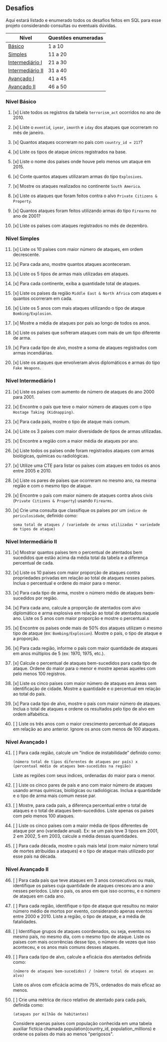 ## Desafios
Aqui estará listado e enumerado todos os desafios feitos em SQL para esse projeto considerando consultas ou eventuais dúvidas.

| Nível | Questões enumeradas |
|-|-|
| [Básico](#nível-básico) | 1 a 10 |
| [Simples](#nível-simples) | 11 a 20 |
| [Intermediário I](#nível-intermediário-i) | 21 a 30 |
| [Intermediário II](#nível-intermediário-ii) | 31 a 40 |
| [Avançado I](#nível-avançado-i) | 41 a 45 |
| [Avançado II](#nível-avançado-ii) | 46 a 50 |

### Nível Básico
1. [x] Liste todos os registros da tabela `terrorism_act` ocorridos no ano de 2010.

2. [x] Liste o `eventid`, `iyear`, `imonth` e `iday` dos ataques que ocorreram no mês de janeiro.

3. [x] Quantos ataques ocorreram no país com `country_id = 217`?

4. [x] Liste os tipos de ataque únicos registrados na base.

5. [x] Liste o nome dos países onde houve pelo menos um ataque em 2015.

6. [x] Conte quantos ataques utilizaram armas do tipo `Explosives`.

7. [x] Mostre os ataques realizados no continente `South America`.

8. [x] Liste os ataques que foram feitos contra o alvo `Private Citizens & Property`.

9. [x] Quantos ataques foram feitos utilizando armas do tipo `Firearms` no ano de 2001?

10. [x] Liste os países com ataques registrados no mês de dezembro.

### Nível Simples
11. [x] Liste os 10 países com maior número de ataques, em ordem decrescente.

12. [x] Para cada ano, mostre quantos ataques aconteceram.

13. [x] Liste os 5 tipos de armas mais utilizadas em ataques.

14. [x] Para cada continente, exiba a quantidade total de ataques.

15. [x] Liste os países da região `Middle East & North Africa` com ataques e quantos ocorreram em cada.

16. [x] Liste os 5 anos com mais ataques utilizando o tipo de ataque `Bombing/Explosion`.

17. [x] Mostre a média de ataques por país ao longo de todos os anos.

18. [x] Liste os países que sofreram ataques com mais de um tipo diferente de arma.

19. [x] Para cada tipo de alvo, mostre a soma de ataques registrados com armas incendiárias.

20. [x] Liste os ataques que envolveram alvos diplomáticos e armas do tipo `Fake Weapons`.

### Nível Intermediário I
21. [x] Liste os países com aumento de número de ataques do ano 2000 para 2001.

22. [x] Encontre o país que teve o maior número de ataques com o tipo `Hostage Taking (Kidnapping)`.

23. [x] Para cada país, mostre o tipo de ataque mais comum.

24. [x] Liste os 3 países com maior diversidade de tipos de armas utilizadas.

25. [x] Encontre a região com a maior média de ataques por ano.

26. [x] Liste todos os países onde foram registrados ataques com armas biológicas, químicas ou radiológicas.

27. [x] Utilize uma CTE para listar os países com ataques em todos os anos entre 2005 e 2010.

28. [x] Liste os pares de países que ocorreram no mesmo ano, na mesma região e com o mesmo tipo de ataque.

29. [x] Encontre o país com maior número de ataques contra alvos civis (`Private Citizens & Property`) usando `Firearms`.

30. [x] Crie uma consulta que classifique os países por um `índice de periculosidade`, definido como:
    ```
    soma total de ataques / (variedade de armas utilizadas * variedade de tipos de ataque)
    ``` 

### Nível Intermediário II
31. [x] Mostrar quantos países tem o percentual de atentados bem sucedidos que estão acima da média total da tabela e a diferença percentual de cada.

32. [x] Liste os 10 países com maior proporção de ataques contra propriedades privadas em relação ao total de ataques nesses países. Inclua o percentual e ordene do maior para o menor.

33. [x] Para cada tipo de arma, mostre o número médio de ataques bem-sucedidos por região.

34. [x] Para cada ano, calcule a proporção de atentados com alvo diplomático e arma explosiva em relação ao total de atentados naquele ano. Liste os 5 anos com maior proporção e mostre o percentual.s

35. [x] Encontre os países onde mais de 50% dos ataques utilizam o mesmo tipo de ataque (ex: `Bombing/Explosion`). Mostre o país, o tipo de ataque e a proporção.

36. [x] Para cada região, informe o país com maior quantidade de ataques em anos múltiplos de 5 (ex: 1970, 1975, etc.).

37. [x] Calcule o percentual de ataques bem-sucedidos para cada tipo de ataque. Ordene do maior para o menor e mostre apenas aqueles com pelo menos 100 registros.

38. [x] Liste os cinco países com maior número de ataques em áreas sem identificação de cidade. Mostre a quantidade e o percentual em relação ao total do país.

39. [x] Para cada tipo de alvo, mostre o país com maior número de ataques. Inclua o total de ataques e ordene os resultados pelo tipo de alvo em ordem alfabética.

40. [ ] Liste os três anos com o maior crescimento percentual de ataques em relação ao ano anterior. Ignore os anos com menos de 100 ataques.

### Nível Avançado I
41. [ ] Para cada região, calcule um “índice de instabilidade” definido como:
    ```
    (número total de tipos diferentes de ataques por país) x (percentual médio de ataques bem-sucedidos na região)
    ```
    Liste as regiões com seus índices, ordenadas do maior para o menor.

42. [ ] Liste os cinco pares de país e ano com maior número de ataques usando armas químicas, biológicas ou radiológicas. Inclua a quantidade e o tipo de arma mais comum nesse par.

43. [ ] Mostre, para cada país, a diferença percentual entre o total de ataques e o total de ataques bem-sucedidos. Liste apenas os países com pelo menos 100 ataques.

44. [ ] Liste os cinco países com a maior média de tipos diferentes de ataque por ano (variedade anual).
    Ex: se um país teve 3 tipos em 2001, 2 em 2002, 5 em 2003, calcule a média dessas quantidades.

45. [ ] Para cada década, mostre o país mais letal (com maior número total de mortes atribuídas a ataques) e o tipo de ataque mais utilizado por esse país na década.

### Nível Avançado II
46. [ ] Para cada país que teve ataques em 3 anos consecutivos ou mais, identifique os países cuja quantidade de ataques cresceu ano a ano nesses períodos. Liste o país, os anos em que isso ocorreu, e o número de ataques em cada ano.

47. [ ] Para cada região, identifique o tipo de ataque que resultou no maior número médio de mortos por evento, considerando apenas eventos entre 2000 e 2010. Liste a região, o tipo de ataque, e a média de fatalidades.

48. [ ] Identifique grupos de ataques coordenados, ou seja, eventos no mesmo país, no mesmo dia, com o mesmo tipo de ataque. Liste os países com mais ocorrências desse tipo, o número de vezes que isso aconteceu, e os anos mais comuns desses ataques.

49. [ ] Para cada tipo de alvo, calcule a eficácia dos atentados definida como:
    ```
    (número de ataques bem-sucedidos) / (número total de ataques ao alvo)
    ```
    Liste os alvos com eficácia acima de 75%, ordenados do mais eficaz ao menos.

50. [ ] Crie uma métrica de risco relativo de atentado para cada país, definida como:
    ```
    (ataques por milhão de habitantes)
    ```
    Considere apenas países com população conhecida em uma tabela auxiliar fictícia chamada population(country_id, population_millions) e ordene os países do mais ao menos "perigosos".